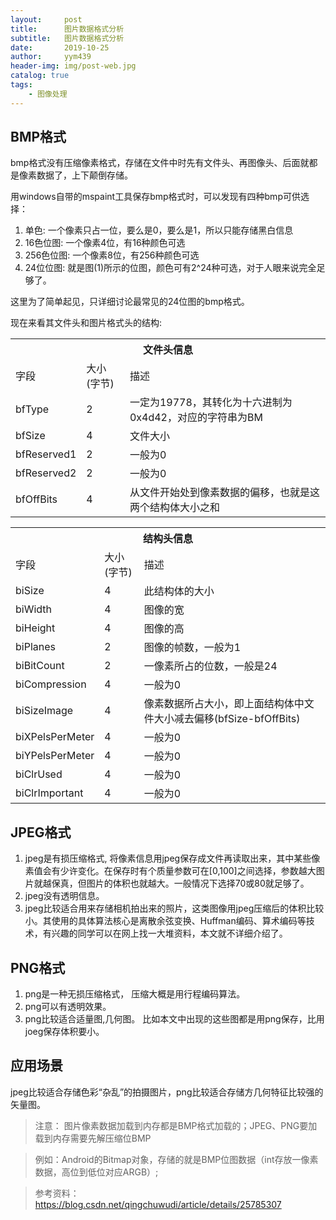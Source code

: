 ```yaml
---
layout:     post
title:      图片数据格式分析
subtitle:   图片数据格式分析
date:       2019-10-25
author:     yym439
header-img: img/post-web.jpg
catalog: true
tags:
    - 图像处理
---
```


## BMP格式

bmp格式没有压缩像素格式，存储在文件中时先有文件头、再图像头、后面就都是像素数据了，上下颠倒存储。

用windows自带的mspaint工具保存bmp格式时，可以发现有四种bmp可供选择：
1. 单色: 一个像素只占一位，要么是0，要么是1，所以只能存储黑白信息
2. 16色位图: 一个像素4位，有16种颜色可选
3. 256色位图: 一个像素8位，有256种颜色可选
4. 24位位图: 就是图(1)所示的位图，颜色可有2^24种可选，对于人眼来说完全足够了。

这里为了简单起见，只详细讨论最常见的24位图的bmp格式。

现在来看其文件头和图片格式头的结构:

<table>
  <tr>
    <th colspan="3">文件头信息</th>
  </tr>
  <tr>
    <td>字段</td>
    <td >大小(字节)</td>
    <td>描述</td>
  </tr>
  <tr>
    <td>bfType</td>
    <td>2</td>
    <td>一定为19778，其转化为十六进制为0x4d42，对应的字符串为BM</td>
  </tr>
  <tr>
    <td>bfSize</td>
    <td>4</td>
    <td>文件大小</td>
  </tr>
  <tr>
    <td>bfReserved1</td>
    <td>2</td>
    <td>一般为0 </td>
  </tr>
  <tr>
    <td>bfReserved2</td>
    <td>2</td>
    <td>一般为0 </td>
  </tr>
    <tr>
    <td>bfOffBits</td>
    <td>4</td>
    <td> 从文件开始处到像素数据的偏移，也就是这两个结构体大小之和 </td>
  </tr>
</table>


<table>
  <tr>
    <th colspan="3">结构头信息</th>
  </tr>
  <tr>
    <td>字段</td>
    <td >大小(字节)</td>
    <td>描述</td>
  </tr>
  <tr>
    <td>biSize</td>
    <td>4</td>
    <td>此结构体的大小 </td>
  </tr>
   <tr>
    <td>biWidth</td>
    <td>4</td>
    <td>图像的宽 </td>
  </tr>
     <tr>
    <td>biHeight </td>
    <td>4</td>
    <td>图像的高</td>
  </tr>
  <tr>
    <td>biPlanes  </td>
    <td>2</td>
    <td>图像的帧数，一般为1</td>
  </tr>
  <tr>
    <td>biBitCount   </td>
    <td>2</td>
    <td>一像素所占的位数，一般是24</td>
  </tr>
    <tr>
    <td>biCompression    </td>
    <td>4</td>
    <td>一般为0 </td>
  </tr>
     <tr>
    <td>biSizeImage     </td>
    <td>4</td>
    <td>像素数据所占大小，即上面结构体中文件大小减去偏移(bfSize-bfOffBits) </td>
  </tr>
       <tr>
    <td>biXPelsPerMeter      </td>
    <td>4</td>
    <td> 一般为0 </td>
  </tr>
        <tr>
    <td>biYPelsPerMeter      </td>
    <td>4</td>
    <td> 一般为0 </td>
  </tr>
         <tr>
    <td>biClrUsed        </td>
    <td>4</td>
    <td> 一般为0 </td>
  </tr>
           <tr>
    <td>biClrImportant         </td>
    <td>4</td>
    <td> 一般为0 </td>
  </tr>
</table>

## JPEG格式

1. jpeg是有损压缩格式, 将像素信息用jpeg保存成文件再读取出来，其中某些像素值会有少许变化。在保存时有个质量参数可在[0,100]之间选择，参数越大图片就越保真，但图片的体积也就越大。一般情况下选择70或80就足够了。
2. jpeg没有透明信息。
3. jpeg比较适合用来存储相机拍出来的照片，这类图像用jpeg压缩后的体积比较小。其使用的具体算法核心是离散余弦变换、Huffman编码、算术编码等技术，有兴趣的同学可以在网上找一大堆资料，本文就不详细介绍了。

## PNG格式

1. png是一种无损压缩格式， 压缩大概是用行程编码算法。
2. png可以有透明效果。
3. png比较适合适量图,几何图。 比如本文中出现的这些图都是用png保存，比用joeg保存体积要小。

## 应用场景

jpeg比较适合存储色彩“杂乱”的拍摄图片，png比较适合存储方几何特征比较强的矢量图。

>注意： 图片像素数据加载到内存都是BMP格式加载的；JPEG、PNG要加载到内存需要先解压缩位BMP

>例如：Android的Bitmap对象，存储的就是BMP位图数据（int存放一像素数据，高位到低位对应ARGB）;


>参考资料：
https://blog.csdn.net/qingchuwudi/article/details/25785307